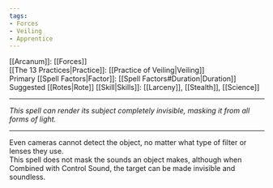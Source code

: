 ```yaml
---
tags:
- Forces
- Veiling
- Apprentice
---
```


[[Arcanum]]: [[Forces]]\
[[The 13 Practices|Practice]]: [[Practice of Veiling|Veiling]]\
Primary [[Spell Factors|Factor]]: [[Spell Factors#Duration|Duration]]\
Suggested [[Rotes|Rote]] [[Skill|Skills]]: [[Larceny]], [[Stealth]], [[Science]]

---

_This spell can render its subject completely invisible, masking it from all forms of light._

---

Even cameras cannot detect the object, no matter what type of filter or lenses they use.\
This spell does not mask the sounds an object makes, although when Combined with Control Sound, the target can be made invisible and soundless.
